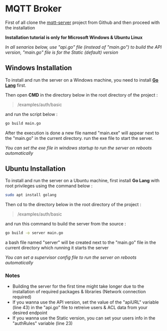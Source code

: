 # MQTT Broker
First of all clone the [mqtt-server](https://github.com/SoroushSaDev/mqtt-server) project from Github and then proceed with the installation 

**Installation tutorial is only for Microsoft Windows & Ubuntu Linux**

*In all senarios below, use "api.go" file (instead of "main.go") to build the API version, "main.go" file is for the Static (default) version*

## Windows Installation
To install and run the server on a Windows machine, you need to install **[Go Lang](https://go.dev/doc/install)** first.

Then open **CMD** in the directory below in the root directory of the project :
> /examples/auth/basic

and run the script below :
```bash
go build main.go
```
After the execution is done a new file named "main.exe" will appear next to the "main.go" in the current directory. run the exe file to start the server.

*You can set the exe file in windows startup to run the server on reboots automatically*
## Ubuntu Installation
To install and run the server on a Ubuntu machine, first install **Go Lang** with root privileges using the command below :
```bash
sudo apt install golang
```
Then cd to the directory below in the root directory of the project :
> /examples/auth/basic

and run this command to build the server from the source :
```bash
go build -o server main.go
```
a bash file named "server" will be created next to the "main.go" file in the current directory which running it starts the server

*You can set a supervisor config file to run the server on reboots automatically*

### Notes
- Building the server for the first time might take longer due to the installation of required packages & libraries (Network connection required)
- If you wanna use the API version, set the value of the "apiURL" variable (line 43) in the "api.go" file to retreive users & ACL data from your desired endpoint
- If you wanna use the Static version, you can set your users info in the "authRules" variable (line 23)
